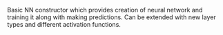 Basic NN constructor which provides creation of neural network and training it along with making predictions.
Can be extended with new layer types and different activation functions.

